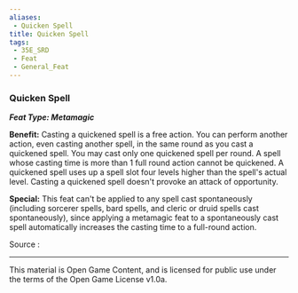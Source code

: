 ```yaml
---
aliases:
 - Quicken Spell
title: Quicken Spell
tags: 
 - 35E_SRD
 - Feat
 - General_Feat
---
```

### Quicken Spell 
***Feat Type: Metamagic***

**Benefit:** Casting a quickened spell is a free action. You can perform
another action, even casting another spell, in the same round as you
cast a quickened spell. You may cast only one quickened spell per round.
A spell whose casting time is more than 1 full round action cannot be
quickened. A quickened spell uses up a spell slot four levels higher
than the spell's actual level. Casting a quickened spell doesn't provoke
an attack of opportunity.

**Special:** This feat can't be applied to any spell cast spontaneously
(including sorcerer spells, bard spells, and cleric or druid spells cast
spontaneously), since applying a metamagic feat to a spontaneously cast
spell automatically increases the casting time to a full-round action.


Source :



---



This material is Open Game Content, and is licensed for public use under the terms of the Open Game License v1.0a.

